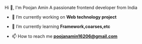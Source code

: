Hi 👋, I'm Poojan Amin
A passionate frontend developer from India

- 🔭 I’m currently working on **Web technology project**

- 🌱 I’m currently learning **Framework,coarses,etc**

- 📫 How to reach me **poojanamin16206@gmail.com**

